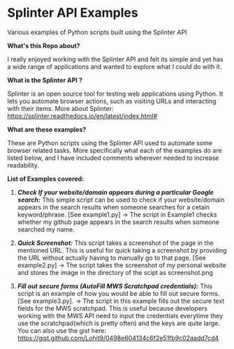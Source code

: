 # Splinter API Examples
Various examples of Python scripts built using the Splinter API

**What's this Repo about?**

I really enjoyed working with the Splinter API and felt its simple and yet has a wide range of applications and wanted to explore what I could do with it.

**What is the Splinter API ?**

Splinter is an open source tool for testing web applications using Python. It lets you automate browser actions, such as visiting URLs and interacting with their items.
More about Splinter: https://splinter.readthedocs.io/en/latest/index.html#

**What are these examples?**

These are Python scripts using the Splinter API used to automate some browser related tasks. More specifically what each of the examples do are listed below, and I have included comments wherever needed to increase readability.

**List of Examples covered:**

1. ***Check If your website/domain appears during a particular Google search:*** This simple script can be used to check if your website/domain appears in the search results when someone searches for a cetain keyword/phrase. [See example1.py]
-> The script in Example1 checks whether my github page appears in the search results when someone searched my name. 

2. ***Quick Screenshot:*** This script takes a screenshot of the page in the mentioned URL. This is useful for quick taking a screenshot by providing the URL without actually having to manually go to that page. [See example2.py]
-> The script takes the screenshot of my personal website and stores the image in the directory of the scipt as screenshot.png

3. ***Fill out secure forms (AutoFill MWS Scratchpad credentials):*** This script is an example of how you would be able to fill out secure forms. [See example3.py]. 
      -> The script in this example fills out the secure text fields for the MWS scratchpad. This is useful because developers working with the MWS API need to input the credentials everytime they use the scratchpad(which is pretty often) and the keys are quite large. You can also use the gist here: https://gist.github.com/Lohit9/0498e604134c6f2e51fb9c02aadd7cd4


